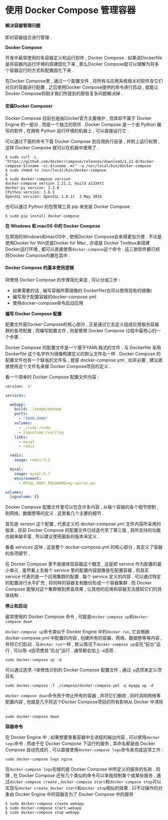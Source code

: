 # 使用 Docker Compose 管理容器

#### 解决容器管理问题

即对容器组合进行管理 .

**Docker Compose**

开发中最常使用的多容器定义和运行软件 , Docker Compose . 如果说Dockerfile是将容器内运行环境的搭建固化下来 , 那么Docker Compose就可以理解为将多个容器运行的方式和配置固化下来 .

在Docker Compose里 , 通过一个配置文件 , 将所有与应用系统相关的软件及它们对应的容器进行配置 , 之后使用Docker Compose提供的命令进行启动 , 就能让Docker Compose将刚才我们所提到的那些复杂问题解决掉 .

#### 安装Docker Composer

Docker Compose 目前也是由Docker官方主要维护 , 但其却不属于 Docker Engine 的一部分 , 而是一个独立的软件 . Docker Compose 是一个由 Python 编写的软件 , 在拥有 Python 运行环境的机器上 , 可以直接运行它 .

可以通过下面的命令下载 Docker Compose 到应用执行目录 , 并附上运行权限 , 这样 Docker Compose 就可以在机器中使用了 .

```
$ sudo curl -L "https://github.com/docker/compose/releases/download/1.22.0/docker-compose-$(uname -s)-$(uname -m)" -o /usr/local/bin/docker-compose
$ sudo chmod +x /usr/local/bin/docker-compose
$
$ sudo docker-compose version
docker-compose version 1.21.2, build a133471
docker-py version: 3.3.0
CPython version: 3.6.5
OpenSSL version: OpenSSL 1.0.1t  3 May 2016
```

也可以通过 Python 的包管理工具 pip 来安装 Docker Compose .

```
$ sudo pip install docker-compose
```

**在 Windows 和 macOS 中的 Docker Compose**

在常用的Windows和macOS中 , 使用Docker Compose会来得更加方便 . 不论是使用Docker for Win还是Docker for Mac , 亦或是 Docker Toolbox来搭建Docker运行环境 , 都可以直接使用`docker-compose`这个命令 . 这三款软件都已经将Docker Compose内置在其中 .

#### Docker Compose 的基本使用逻辑

将使用 Docker Compose 的步骤简化来说 , 可以分成三步 :

* 如果需要的话 , 编写容器所需镜像的 Dockerfile\(也可以使用现有的镜像\)
* 编写用于配置容器的docker-compose.yml
* 使用docker-compose命令启动应用

**编写 Docker Compose 配置**

配置文件是Docker Compose的核心部分 , 正是通过它去定义组成应用服务容器群的各项配置 , 而编写配置文件 , 则是使用 Docker Compose 过程中最核心的一个步骤 .

Docker Compose 的配置文件是一个基于YAML格式的文件 . 与 Dockerfile 采用 Dockerfile 这个名字作为镜像构建定义的默认文件名一样 . Docker Compose 的配置文件也有一个缺省的文件名 , 就是 docker-compose.yml , 如非必要 , 建议直接使用这个文件名来做 Docker Compose项目的定义 .

看一个简单的 Docker Compose 配置文件内容 :

```yaml
version: '3'

services:

  webapp:
    build: ./image/webapp
    ports:
      - "5000:5000"
    volumes:
      - ./code:/code
      - logvolume:/var/log
    links:
      - mysql
      - redis

  redis:
    image: redis:3.2

  mysql:
    image: mysql:5.7
    environment:
      - MYSQL_ROOT_PASSWORD=my-secret-pw

volumes:
  logvolume: {}
```

Docker Compose 配置文件里可以包含许多内容 , 从每个容器的各个细节控制 , 到网络、数据卷等的定义 . 这里看几个主要的细节 .

首先是 version 这个配置 , 代表定义的 docker-compose.yml 文件内容所采用的版本 , 目前 Docker Compose 的配置文件已经迭代至了第三版 , 其所支持的功能也越来越丰富 , 所以建议使用最新的版本来定义 .

看看 services 这块 , 这是整个 docker-compose.yml 的核心部分 , 其定义了容器的各项细节 .

在 Docker Compose 里不直接体现容器这个概念 , 这是把 service 作为配置的最小单元 . 虽然看上去每个 service 里的配置内容就像是在配置容器 , 但其实 service 代表的是一个应用集群的配置 . 每个 service 定义的内容 , 可以通过特定的配置进行水平扩充 , 将同样的容器复制数份形成一个容器集群 . 而 Docker Compose 能够对这个集群做到黑盒效果 , 让其他的应用和容器无法感知它们的具体结构 .

**停止和启动**

最常使用的 Docker Compose 命令 , 可能是`docker-compose up`和`docker-compose down`

`docker-compose up`命令类似于 Docker Engine 中的`docker run`, 它会根据 docker-compose.yml 中配置的内容 , 创建所有的容器、网络、数据卷等等内容 , 并将它们启动 . 与`docker run`一样 , 默认情况下`docker-compose up`会在“前台”运行 , 可以用`-d`选项使其“后台”运行 . 通常都会加上`-d`选项 .

```
sudo docker-compose up -d
```

可以通过选项`-f`来修改识别的 Docker Compose 配置文件 , 通过`-p`选项来定义项目名

```
sudo docker-compose -f ./compose/docker-compose.yml -p myapp up -d
```

`docker-compose down`命令用于停止所有的容器 , 并将它们删除 , 同时消除网络等配置内容 , 也就是几乎将这个Docker Compose项目的所有影响从 Docker 中清除 .

```
sudo docker-compose down
```

**容器命令**

在 Docker Engine 中 , 如果想要查看容器中主进程的输出内容 , 可以使用`docker logs`命令 . 而由于在 Docker Compose 下运行的服务 , 其命名都是由 Docker Compose 自动完成的 , 可以直接使用`docker-compose logs`命令来完成这项工作 : 

```
sudo docker-compose logs nginx
```

在`docker-compose logs`衔接的是 Docker Compose 中所定义的服务的名称 . 同理 , 在 Docker Compose 还有几个类似的命令可以单独控制某个或某些服务 . 通过`docker-compose create` , `docker-compose start`和`docker-compose stop`可以实现与`docker create`, `docker start`和`docker stop`相似的效果 , 只不过操作的对象由 Docker Engine 中的容器变为了 Docker Compose 中的服务

```
$ sudo docker-compose create webapp
$ sudo docker-compose start webapp
$ sudo docker-compose stop webapp
```



